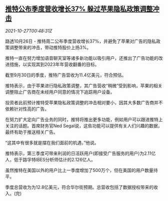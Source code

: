<!--1635296462000-->
[推特公布季度营收增长37% 躲过苹果隐私政策调整冲击](https://cn.reuters.com/article/twitter-quarterly-1026-tues-idCNKBS2HH01K)
------

<div><i>2021-10-27T00:48:31Z</i></div><p>路透10月26日 - 推特周二公布季度营收增长37%，并避免了苹果对广告的隐私政策调整带来的冲击，带动推特股价上扬3%。</p><p>推特一直在努力增加语音聊天室等诸多新功能以吸引用户，还推出了广告功能的改进措施，以实现其到2023年年营收翻番的目标。</p><p>截至9月30日的季度，推特广告营收为11.4亿美元，符合预估。</p><p>推特表示，由于苹果进行隐私政策调整，其广告营收“稍微”受到影响，苹果的相关调整阻止广告商在未经用户同意的情况下追踪用户设备。</p><p>投资者此前预计推特受苹果隐私政策调整的冲击相对要小，因其大多数广告商并不依赖针对性高的广告。</p><p>在努力扩大定向广告业务的同时，推特将推出更多功能，例如用户可以跟进推特上关注的话题。首席财务官Ned Segal说，这些功能可以提供有关人们兴趣的数据，最终有助于推送相关广告。</p><p>“这其中有很多就是摆在我们面前的机遇，”他说。</p><p>推特表示，第三季度可带来利润的日活跃用户(即接受广告服务的用户)为2.11亿人，低于路孚特IBES分析师估计的2.126亿人。</p><p>虽然推特在美国以外的用户比上一季度增加了500万个，但在美国的用户数量持平。</p><p>季度总营收为为12.8亿美元，符合华尔街预期。总营收包括了数据授权带来的收入。(完)</p>
